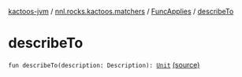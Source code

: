 [kactoos-jvm](../../index.md) / [nnl.rocks.kactoos.matchers](../index.md) / [FuncApplies](index.md) / [describeTo](./describe-to.md)

# describeTo

`fun describeTo(description: Description): `[`Unit`](https://kotlinlang.org/api/latest/jvm/stdlib/kotlin/-unit/index.html) [(source)](https://github.com/neonailol/kactoos/blob/master/kactoos-jvm/src/main/kotlin/nnl/rocks/kactoos/matchers/FuncApplies.kt#L39)